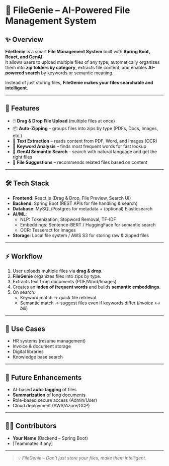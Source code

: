 # 📂 FileGenie – AI-Powered File Management System

## ✨ Overview
**FileGenie** is a smart **File Management System** built with **Spring Boot, React, and GenAI**.  
It allows users to upload multiple files of any type, automatically organizes them into **zip folders by category**, extracts file content, and enables **AI-powered search** by keywords or semantic meaning.  

Instead of just storing files, **FileGenie makes your files searchable and intelligent**.

---

## 🚀 Features
- 🖱️ **Drag & Drop File Upload** (multiple files at once)
- 📦 **Auto-Zipping** – groups files into zips by type (PDFs, Docs, Images, etc.)
- 📑 **Text Extraction** – reads content from PDF, Word, and Images (OCR)
- 🔎 **Keyword Analysis** – finds most frequent words for fast lookup
- 🤖 **GenAI Semantic Search** – search with natural language and get the right files
- 📂 **File Suggestions** – recommends related files based on content

---

## 🛠️ Tech Stack
- **Frontend**: React.js (Drag & Drop, File Preview, Search UI)
- **Backend**: Spring Boot (REST APIs for file handling & search)
- **Database**: MySQL/Postgres for metadata + (optional) Elasticsearch
- **AI/ML**:
  - NLP: Tokenization, Stopword Removal, TF-IDF
  - Embeddings: Sentence-BERT / HuggingFace for semantic search
  - OCR: Tesseract for images
- **Storage**: Local file system / AWS S3 for storing raw & zipped files

---

## ⚡ Workflow
1. User uploads multiple files via **drag & drop**.  
2. **FileGenie** organizes files into zips by type.  
3. Extracts text from documents (PDF/Word/Images).  
4. Creates an **index of frequent words** and builds **semantic embeddings**.  
5. On search:
   - Keyword match → quick file retrieval  
   - Semantic match → suggest files even if keywords differ (*invoice ↔ bill*)  

---

## 🎯 Use Cases
- HR systems (resume management)  
- Invoice & document storage  
- Digital libraries  
- Knowledge base search  

---

## 🔮 Future Enhancements
- AI-based **auto-tagging** of files  
- **Summarization** of long documents  
- Role-based secure access (Admin/User)  
- Cloud deployment (AWS/Azure/GCP)  

---

## 👨‍💻 Contributors
- **Your Name** (Backend – Spring Boot)  
- [Teammates if any]  

---

> 💡 *FileGenie – Don’t just store your files, make them intelligent.*  
